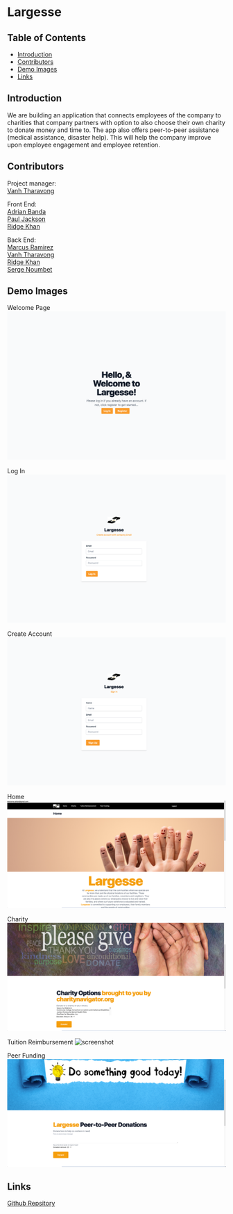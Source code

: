 # Largesse

## Table of Contents
* [Introduction](#introduction) 
* [Contributors](#contributors)
* [Demo Images](#demo-images)
* [Links](#links)

## Introduction
We are building an application that connects employees of the company to charities that company partners with option to also choose their own charity to donate money and time to. The app also offers peer-to-peer assistance (medical assistance, disaster help). This will help the company improve upon employee engagement and employee retention.

## Contributors
 Project manager:  
 [Vanh Tharavong](https://github.com/simplyvpthar)  

Front End:  
[Adrian Banda](https://github.com/banda-adrian)  
[Paul Jackson](https://github.com/)  
[Ridge Khan](https://github.com/Rkhan93)   

 Back End:   
[Marcus Ramirez](https://github.com/marcuspramirez)  
[Vanh Tharavong](https://github.com/simplyvpthar)   
[Ridge Khan](https://github.com/Rkhan93)   
[Serge Noumbet](https://github.com/sergebryan)  

## Demo Images
Welcome Page
![screenshot](public/images/welcomePage.png) 

Log In
![screenshot](public/images/logIn.png)  

Create Account
![screenshot](public/images/createAccount.png)  

Home
![screenshot](public/images/Home.png)

Charity
![screenshot](public/images/Charity.png)

Tuition Reimbursement
![screenshot](public/images/tuitionR.png)

Peer Funding
![screenshot](public/images/peerFunding.png)

## Links
[Github Repsitory](https://github.com/marcuspramirez/largesse-app)
